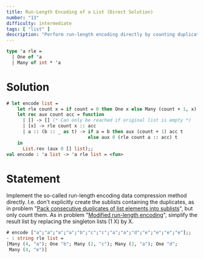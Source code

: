 ```yaml
---
title: Run-Length Encoding of a List (Direct Solution)
number: "13"
difficulty: intermediate
tags: [ "list" ]
description: "Perform run-length encoding directly by counting duplicates and simplifying the result list."
---
```


```ocaml
type 'a rle =
  | One of 'a
  | Many of int * 'a
```

# Solution

```ocaml
# let encode list =
    let rle count x = if count = 0 then One x else Many (count + 1, x) in
    let rec aux count acc = function
      | [] -> [] (* Can only be reached if original list is empty *)
      | [x] -> rle count x :: acc
      | a :: (b :: _ as t) -> if a = b then aux (count + 1) acc t
                              else aux 0 (rle count a :: acc) t
    in
      List.rev (aux 0 [] list);;
val encode : 'a list -> 'a rle list = <fun>
```

# Statement

Implement the so-called run-length encoding data compression method
directly. I.e. don't explicitly create the sublists containing the
duplicates, as in problem "[Pack consecutive duplicates of list elements into sublists](#9)", but only count them. As in problem
"[Modified run-length encoding](#10)", simplify the result list by replacing the singleton lists (1 X) by X.

```ocaml
# encode ["a";"a";"a";"a";"b";"c";"c";"a";"a";"d";"e";"e";"e";"e"];;
- : string rle list =
[Many (4, "a"); One "b"; Many (2, "c"); Many (2, "a"); One "d";
 Many (4, "e")]
```
